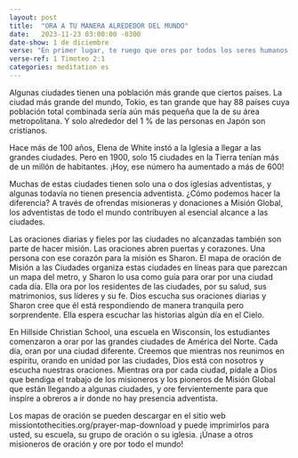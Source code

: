 ```yaml
---
layout: post
title:  "ORA A TU MANERA ALREDEDOR DEL MUNDO"
date:   2023-11-23 03:00:00 -0300
date-show: 1 de diciembre
verse: "En primer lugar, te ruego que ores por todos los seres humanos. Pídele a Dios que los ayude; intercede en su favor, y da gracias por ellos"
verse-ref: 1 Timoteo 2:1
categories: meditation es
---
```


Algunas ciudades tienen una población más grande que ciertos países. La ciudad más grande del mundo, Tokio, es tan grande que hay 88 países cuya población total combinada sería aún más pequeña que la de su área metropolitana. Y solo alrededor del 1 % de las personas en Japón son cristianos.

Hace más de 100 años, Elena de White instó a la Iglesia a llegar a las grandes ciudades. Pero en 1900, solo 15 ciudades en la Tierra tenían más de un millón de habitantes. ¡Hoy, ese número ha aumentado a más de 600!

Muchas de estas ciudades tienen solo una o dos iglesias adventistas, y algunas todavía no tienen presencia adventista. ¿Cómo podemos hacer la diferencia? A través de ofrendas misioneras y donaciones a Misión Global, los adventistas de todo el mundo contribuyen al esencial alcance a las ciudades.

Las oraciones diarias y fieles por las ciudades no alcanzadas también son parte de hacer misión. Las oraciones abren puertas y corazones. Una persona con ese corazón para la misión es Sharon. El mapa de oración de Misión a las Ciudades organiza estas ciudades en líneas para que parezcan un mapa del metro, y Sharon lo usa como guía para orar por una ciudad cada día. Ella ora por los residentes de las ciudades, por su salud, sus matrimonios, sus líderes y su fe. Dios escucha sus oraciones diarias y Sharon cree que él está respondiendo de manera tranquila pero sorprendente. Ella espera escuchar las historias algún día en el Cielo.

En Hillside Christian School, una escuela en Wisconsin, los estudiantes comenzaron a orar por las grandes ciudades de América del Norte. Cada día, oran por una ciudad diferente. Creemos que mientras nos reunimos en espíritu, orando en unidad por las ciudades, Dios está con nosotros y escucha nuestras oraciones. Mientras ora por cada ciudad, pídale a Dios que bendiga el trabajo de los misioneros y los pioneros de Misión Global que están llegando a algunas ciudades, y ore fervientemente para que inspire a obreros a ir donde no hay presencia adventista. 

Los mapas de oración se pueden descargar en el sitio web missiontothecities.org/prayer-map-download y puede imprimirlos para usted, su escuela, su grupo de oración o su iglesia. ¡Únase a otros misioneros de oración y ore por todo el mundo!
